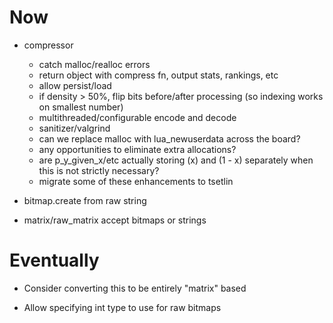 # Now

- compressor
    - catch malloc/realloc errors
    - return object with compress fn, output stats, rankings, etc
    - allow persist/load
    - if density > 50%, flip bits before/after processing (so indexing works on
      smallest number)
    - multithreaded/configurable encode and decode
    - sanitizer/valgrind
    - can we replace malloc with lua_newuserdata across the board?
    - any opportunities to eliminate extra allocations?
    - are p_y_given_x/etc actually storing (x) and (1 - x) separately when this
      is not strictly necessary?
    - migrate some of these enhancements to tsetlin

- bitmap.create from raw string
- matrix/raw_matrix accept bitmaps or strings

# Eventually

- Consider converting this to be entirely "matrix" based

- Allow specifying int type to use for raw bitmaps
